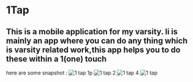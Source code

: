 # 1Tap 
## This is a mobile application for my varsity. Ii is mainly an app where you can do any thing which is varsity related work,this app helps you to do these within a 1(one) touch 
here are some snapshot  : 
![1 tap 1p](https://github.com/AvisheikhKundu/1Tap/assets/99108598/10799cda-7a44-4649-b630-73387cf3ddce)
![1 tap 2](https://github.com/AvisheikhKundu/1Tap/assets/99108598/82cd3758-24c2-43df-9eb8-43bdb9c73667)
![1 tap 4](https://github.com/AvisheikhKundu/1Tap/assets/99108598/d3fbb168-4915-4c95-b601-bd2cfcebf675)
![1 tap](https://github.com/AvisheikhKundu/1Tap/assets/99108598/6e765fd8-7652-4a92-acda-4e696bdbc379)


